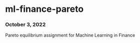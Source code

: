 # ml-finance-pareto
### October 3, 2022

Pareto equilibrium assignment for Machine Learning in Finance
